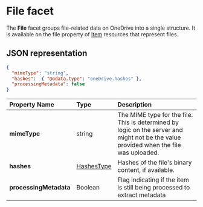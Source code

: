 # File facet

The **File** facet groups file-related data on OneDrive into a single structure.
It is available on the file property of [Item][item-resource] resources that represent files.

## JSON representation

<!-- { "blockType": "resource", "@odata.type": "oneDrive.file", "optionalProperties": ["@downloadUrl", "@copyFromUrl"] } -->
```json
{
  "mimeType": "string",
  "hashes":  { "@odata.type": "oneDrive.hashes" },
  "processingMetadata": false
}
```

| Property Name          | Type                          | Description                                                                                                                                 |
|:-----------------------|:------------------------------|:--------------------------------------------------------------------------------------------------------------------------------------------|
| **mimeType**           | string                        | The MIME type for the file. This is determined by logic on the server and might not be the value provided when the file was uploaded.       |
| **hashes**             | [HashesType](hashes_facet.md) | Hashes of the file's binary content, if available.                                                                                          |
| **processingMetadata** | Boolean                       | Flag indicating if the item is still being processed to extract metadata                                                                    |

[item-resource]: ../resources/item.md

<!-- {
  "type": "#page.annotation",
  "description": "The file facet describes properties of a file",
  "keywords": "file,item,facet",
  "section": "documentation",
  "tocPath": "Facets/File"
} -->
